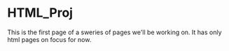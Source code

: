 # HTML_Proj

This is the first page of a sweries of pages we'll be working on. It has only html pages on focus for now.